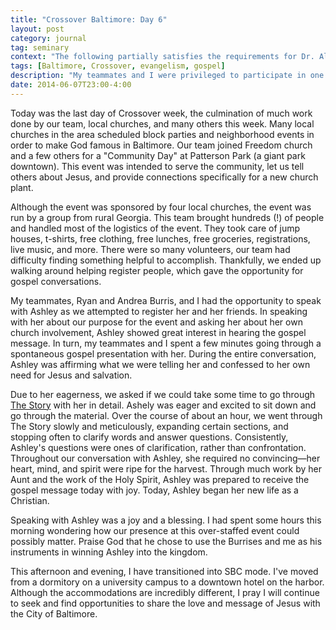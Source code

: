 ```yaml
---
title: "Crossover Baltimore: Day 6"
layout: post
category: journal
tag: seminary
context: "The following partially satisfies the requirements for Dr. Alvin Reid's Crossover Baltimore class at Southeastern Baptist Theological Seminary."
tags: [Baltimore, Crossover, evangelism, gospel]
description: "My teammates and I were privileged to participate in one lady's entrance into the Kingdom of Christ."
date: 2014-06-07T23:00-4:00
---
```


Today was the last day of Crossover week, the culmination of much work done by our team, local churches, and many others this week. Many local churches in the area scheduled block parties and neighborhood events in order to make God famous in Baltimore. Our team joined Freedom church and a few others for a "Community Day" at Patterson Park (a giant park downtown). This event was intended to serve the community, let us tell others about Jesus, and provide connections specifically for a new church plant.

Although the event was sponsored by four local churches, the event was run by a group from rural Georgia. This team brought hundreds (!) of people and handled most of the logistics of the event. They took care of jump houses, t-shirts, free clothing, free lunches, free groceries, registrations, live music, and more. There were so many volunteers, our team had difficulty finding something helpful to accomplish. Thankfully, we ended up walking around helping register people, which gave the opportunity for gospel conversations.

My teammates, Ryan and Andrea Burris, and I had the opportunity to speak with Ashley as we attempted to register her and her friends. In speaking with her about our purpose for the event and asking her about her own church involvement, Ashley showed great interest in hearing the gospel message. In turn, my teammates and I spent a few minutes going through a spontaneous gospel presentation with her. During the entire conversation, Ashley was affirming what we were telling her and confessed to her own need for Jesus and salvation. 

Due to her eagerness, we asked if we could take some time to go through [The Story](http://viewthestory.com/10118) with her in detail. Ashely was eager and excited to sit down and go through the material. Over the course of about an hour, we went through The Story slowly and meticulously, expanding certain sections, and stopping often to clarify words and answer questions. Consistently, Ashley's questions were ones of clarification, rather than confrontation. Throughout our conversation with Ashley, she required no convincing—her heart, mind, and spirit were ripe for the harvest. Through much work by her Aunt and the work of the Holy Spirit, Ashley was prepared to receive the gospel message today with joy. Today, Ashley began her new life as a Christian.

Speaking with Ashley was a joy and a blessing. I had spent some hours this morning wondering how our presence at this over-staffed event could possibly matter. Praise God that he chose to use the Burrises and me as his instruments in winning Ashley into the kingdom.

This afternoon and evening, I have transitioned into SBC mode. I've moved from a dormitory on a university campus to a downtown hotel on the harbor. Although the accommodations are incredibly different, I pray I will continue to seek and find opportunities to share the love and message of Jesus with the City of Baltimore.